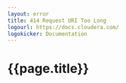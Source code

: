 ```yaml
---
layout: error
title: 414 Request URI Too Long
logourl: https://docs.cloudera.com/
logokicker: Documentation
---
```

# {{page.title}}
